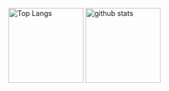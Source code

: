 <p align="left"> 
  <img alt="Top Langs" height="150px" src="https://github-readme-stats.vercel.app/api/top-langs/?username=stevenoh2003&layout=compact&show_icons=true&theme=onedark" />
  <img alt="github stats" height="150px" src="https://github-readme-stats.vercel.app/api?username=stevenoh2003&theme=onedark&show_icons=ture" />
</p>
